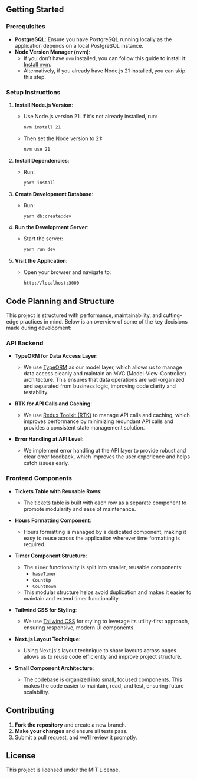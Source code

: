 ## Getting Started

### Prerequisites

- **PostgreSQL**: Ensure you have PostgreSQL running locally as the application depends on a local PostgreSQL instance.
- **Node Version Manager (nvm)**: 
  - If you don’t have `nvm` installed, you can follow this guide to install it: [Install nvm](https://www.freecodecamp.org/news/node-version-manager-nvm-install-guide/).
  - Alternatively, if you already have Node.js 21 installed, you can skip this step.

### Setup Instructions

1. **Install Node.js Version**:
   - Use Node.js version 21. If it's not already installed, run:
     ```bash
     nvm install 21
     ```
   - Then set the Node version to 21:
     ```bash
     nvm use 21
     ```

2. **Install Dependencies**:
   - Run:
     ```bash
     yarn install
     ```

3. **Create Development Database**:
   - Run:
     ```bash
     yarn db:create:dev
     ```

4. **Run the Development Server**:
   - Start the server:
     ```bash
     yarn run dev
     ```

5. **Visit the Application**:
   - Open your browser and navigate to:
     ```
     http://localhost:3000
     ```

## Code Planning and Structure

This project is structured with performance, maintainability, and cutting-edge practices in mind. Below is an overview of some of the key decisions made during development:

### API Backend

- **TypeORM for Data Access Layer**:
  - We use [TypeORM](https://typeorm.io/) as our model layer, which allows us to manage data access cleanly and maintain an MVC (Model-View-Controller) architecture. This ensures that data operations are well-organized and separated from business logic, improving code clarity and testability.

- **RTK for API Calls and Caching**:
  - We use [Redux Toolkit (RTK)](https://redux-toolkit.js.org/) to manage API calls and caching, which improves performance by minimizing redundant API calls and provides a consistent state management solution.

- **Error Handling at API Level**:
  - We implement error handling at the API layer to provide robust and clear error feedback, which improves the user experience and helps catch issues early.

### Frontend Components

- **Tickets Table with Reusable Rows**:
  - The tickets table is built with each row as a separate component to promote modularity and ease of maintenance.

- **Hours Formatting Component**:
  - Hours formatting is managed by a dedicated component, making it easy to reuse across the application wherever time formatting is required.

- **Timer Component Structure**:
  - The `Timer` functionality is split into smaller, reusable components:
    - `baseTimer`
    - `CountUp`
    - `CountDown`
  - This modular structure helps avoid duplication and makes it easier to maintain and extend timer functionality.

- **Tailwind CSS for Styling**:
  - We use [Tailwind CSS](https://tailwindcss.com/) for styling to leverage its utility-first approach, ensuring responsive, modern UI components.

- **Next.js Layout Technique**:
  - Using Next.js's layout technique to share layouts across pages allows us to reuse code efficiently and improve project structure.

- **Small Component Architecture**:
  - The codebase is organized into small, focused components. This makes the code easier to maintain, read, and test, ensuring future scalability.

## Contributing

1. **Fork the repository** and create a new branch.
2. **Make your changes** and ensure all tests pass.
3. Submit a pull request, and we’ll review it promptly.

## License

This project is licensed under the MIT License.
